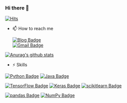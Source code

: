 ### Hi there 👋

[![Hits](https://hits.seeyoufarm.com/api/count/incr/badge.svg?url=https%3A%2F%2Fgithub.com%2Fosy1223&count_bg=%2379C83D&title_bg=%23555555&icon=&icon_color=%23E7E7E7&title=hits&edge_flat=false)](https://hits.seeyoufarm.com)

- 📫 How to reach me

  [![Blog Badge](http://img.shields.io/badge/blog-green?style=flat-square&logo=github&link=https://blog.naver.com/osu1223/)](https://blog.naver.com/osu1223/)			
  [![Gmail Badge](https://img.shields.io/badge/Gmail-d14836?style=flat-square&logo=Gmail&logoColor=white&link=mailto:osu1223@gmail.com)](mailto:osu1223@gmail.com)
		
 [![Anurag's github stats](https://github-readme-stats.vercel.app/api?username=osy1223)](https://github.com/osy1223)


- ⚡ Skills

[![Python Badge](https://img.shields.io/badge/Python-3776AB?logo=Python&logoColor=white)]()
[![Java Badge](https://img.shields.io/badge/Java-007396?logo=Java&logoColor=white)]()

[![TensorFlow Badge](https://img.shields.io/badge/TensorFlow-FF6F00?logo=TensorFlow&logoColor=white)]()
[![Keras Badge](https://img.shields.io/badge/Keras-D00000?logo=Keras&logoColor=white)]()
[![scikitlearn Badge](https://img.shields.io/badge/scikitlearn-F7931E?logo=scikit-learn&logoColor=white)]()

[![pandas Badge](https://img.shields.io/badge/pandas-150458?logo=pandas&logoColor=white)]()
[![NumPy Badge](https://img.shields.io/badge/NumPy-013243?logo=NumPy&logoColor=white)]()


<!--
**osy1223/osy1223** is a ✨ _special_ ✨ repository because its `README.md` (this file) appears on your GitHub profile.

Here are some ideas to get you started:

- 🔭 I’m currently working on ...
- 🌱 I’m currently learning ...
- 👯 I’m looking to collaborate on ...
- 🤔 I’m looking for help with ...
- 💬 Ask me about ...
- 📫 How to reach me: ...
- 😄 Pronouns: ...
- ⚡ Fun fact: ...
-->
